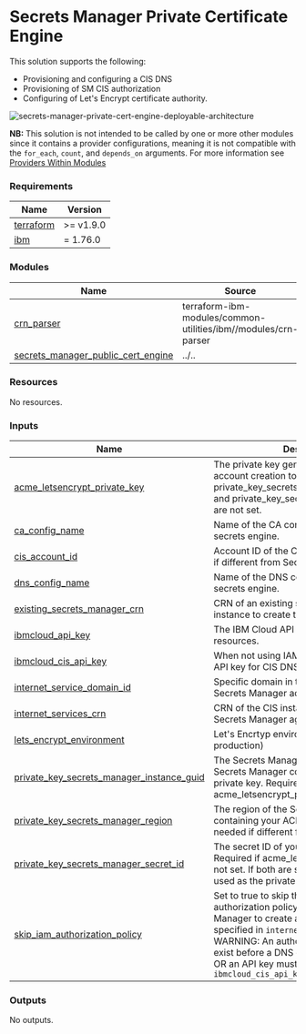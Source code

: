 # Secrets Manager Private Certificate Engine

This solution supports the following:
- Provisioning and configuring a CIS DNS
- Provisioning of SM CIS authorization
- Configuring of Let's Encrypt certificate authority.

![secrets-manager-private-cert-engine-deployable-architecture](../../reference-architecture/secrets_manager_private_cert_engine.svg)

**NB:** This solution is not intended to be called by one or more other modules since it contains a provider configurations, meaning it is not compatible with the `for_each`, `count`, and `depends_on` arguments. For more information see [Providers Within Modules](https://developer.hashicorp.com/terraform/language/modules/develop/providers)

<!-- BEGINNING OF PRE-COMMIT-TERRAFORM DOCS HOOK -->
### Requirements

| Name | Version |
|------|---------|
| <a name="requirement_terraform"></a> [terraform](#requirement\_terraform) | >= v1.9.0 |
| <a name="requirement_ibm"></a> [ibm](#requirement\_ibm) | = 1.76.0 |

### Modules

| Name | Source | Version |
|------|--------|---------|
| <a name="module_crn_parser"></a> [crn\_parser](#module\_crn\_parser) | terraform-ibm-modules/common-utilities/ibm//modules/crn-parser | 1.1.0 |
| <a name="module_secrets_manager_public_cert_engine"></a> [secrets\_manager\_public\_cert\_engine](#module\_secrets\_manager\_public\_cert\_engine) | ../.. | n/a |

### Resources

No resources.

### Inputs

| Name | Description | Type | Default | Required |
|------|-------------|------|---------|:--------:|
| <a name="input_acme_letsencrypt_private_key"></a> [acme\_letsencrypt\_private\_key](#input\_acme\_letsencrypt\_private\_key) | The private key generated by the ACME account creation tool. Required if private\_key\_secrets\_manager\_instance\_guid and private\_key\_secrets\_manager\_secret\_id are not set. | `string` | `null` | no |
| <a name="input_ca_config_name"></a> [ca\_config\_name](#input\_ca\_config\_name) | Name of the CA config for the public\_cert secrets engine. | `string` | `null` | no |
| <a name="input_cis_account_id"></a> [cis\_account\_id](#input\_cis\_account\_id) | Account ID of the CIS instance (only needed if different from Secrets Manager account) | `string` | `null` | no |
| <a name="input_dns_config_name"></a> [dns\_config\_name](#input\_dns\_config\_name) | Name of the DNS config for the public\_cert secrets engine. | `string` | `null` | no |
| <a name="input_existing_secrets_manager_crn"></a> [existing\_secrets\_manager\_crn](#input\_existing\_secrets\_manager\_crn) | CRN of an existing secrets manager instance to create the secret engine in. | `string` | n/a | yes |
| <a name="input_ibmcloud_api_key"></a> [ibmcloud\_api\_key](#input\_ibmcloud\_api\_key) | The IBM Cloud API key used to provision resources. | `string` | n/a | yes |
| <a name="input_ibmcloud_cis_api_key"></a> [ibmcloud\_cis\_api\_key](#input\_ibmcloud\_cis\_api\_key) | When not using IAM authorization, use an API key for CIS DNS configuration | `string` | `null` | no |
| <a name="input_internet_service_domain_id"></a> [internet\_service\_domain\_id](#input\_internet\_service\_domain\_id) | Specific domain in the CIS to authorize Secrets Manager access to. | `string` | `null` | no |
| <a name="input_internet_services_crn"></a> [internet\_services\_crn](#input\_internet\_services\_crn) | CRN of the CIS instance to authorize Secrets Manager against. | `string` | `null` | no |
| <a name="input_lets_encrypt_environment"></a> [lets\_encrypt\_environment](#input\_lets\_encrypt\_environment) | Let's Encrtyp environment (staging, production) | `string` | `"production"` | no |
| <a name="input_private_key_secrets_manager_instance_guid"></a> [private\_key\_secrets\_manager\_instance\_guid](#input\_private\_key\_secrets\_manager\_instance\_guid) | The Secrets Manager instance GUID of the Secrets Manager containing your ACME private key. Required if acme\_letsencrypt\_private\_key is not set. | `string` | `null` | no |
| <a name="input_private_key_secrets_manager_region"></a> [private\_key\_secrets\_manager\_region](#input\_private\_key\_secrets\_manager\_region) | The region of the Secrets Manager instance containing your ACME private key. (Only needed if different from the region variable). | `string` | `null` | no |
| <a name="input_private_key_secrets_manager_secret_id"></a> [private\_key\_secrets\_manager\_secret\_id](#input\_private\_key\_secrets\_manager\_secret\_id) | The secret ID of your ACME private key. Required if acme\_letsencrypt\_private\_key is not set. If both are set, this value will be used as the private key. | `string` | `null` | no |
| <a name="input_skip_iam_authorization_policy"></a> [skip\_iam\_authorization\_policy](#input\_skip\_iam\_authorization\_policy) | Set to true to skip the creation of an IAM authorization policy that permits Secrets Manager to create a DNS config in the CIS specified in `internet_services_crn`. WARNING: An authorization policy must exist before a DNS config can be created, OR an API key must be provided in `ibmcloud_cis_api_key` | `bool` | `false` | no |

### Outputs

No outputs.
<!-- END OF PRE-COMMIT-TERRAFORM DOCS HOOK -->
